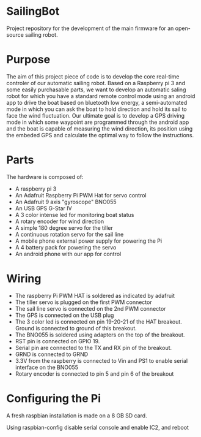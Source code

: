 # SailingBot

Project repository for the development of the main firmware for an open-source sailing robot.

# Purpose

The aim of this project piece of code is to develop the core real-time controler of our automatic sailing robot. Based on a Raspberry pi 3 and some easily purchasable parts, we want to develop an 
automatic saling robot for which you have a standard remote control mode using an android app to drive the boat based on bluetooth low energy, a semi-automated mode in which you can ask the boat
to hold direction and hold its sail to face the wind fluctuation. Our ultimate goal is to develop a GPS driving mode in which some waypoint are programmed through the android app and the boat is
capable of measuring the wind direction, its position using the embeded GPS and calculate the optimal way to follow the instructions.

# Parts

The hardware is composed of:
 - A raspberry pi 3
 - An Adafruit Raspberry Pi PWM Hat for servo control
 - An Adafruit 9 axis "gyroscope" BNO055
 - An USB GPS G-Star IV
 - A 3 color intense led for monitoring boat status
 - A rotary encoder for wind direction
 - A simple 180 degree servo for the tiller
 - A continuous rotation servo for the sail line
 - A mobile phone external power supply for powering the Pi
 - A 4 battery pack for powering the servo
 - An android phone with our app for control

# Wiring

 - The raspberry Pi PWM HAT is soldered as indicated by adafruit 
 - The tiller servo is plugged on the first PWM connector
 - The sail line servo is connected on the 2nd PWM connector
 - The GPS is connected on the USB plug
 - The 3 color led is connected on pin 19-20-21 of the HAT breakout. Ground is connected to ground of this breakout.
 - The BNO055 is soldered using adapters on the top of the breakout. 
  - RST pin is connected on GPIO 19. 
  - Serial pin are connected to the TX and RX pin of the breakout.
  - GRND is connected to GRND
  - 3.3V from the raspberry is connected to Vin and PS1 to enable serial interface on the BNO055
 - Rotary encoder is connected to pin 5 and pin 6 of the breakout

# Configuring the Pi

A fresh raspbian installation is made on a 8 GB SD card.

Using raspbian-config disable serial console and enable IC2, and reboot
 
